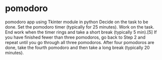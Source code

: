 # pomodoro
pomodoro app using Tkinter module in python
Decide on the task to be done.
Set the pomodoro timer (typically for 25 minutes).
Work on the task.
End work when the timer rings and take a short break (typically 5 min).[5]
If you have finished fewer than three pomodoros, go back to Step 2 and repeat until you go through all three pomodoros.
After four pomodoros are done, take the fourth pomodoro and then take a long break (typically 20 minutes). 
